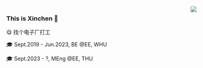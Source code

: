 <img align='right' src="https://github-readme-stats.vercel.app/api?username=Xinchen-Fan&hide=contribs,prs&count_private=true&show_icons=true&include_all_commits=true&theme=transparent">

### This is Xinchen :cherry_blossom:

:yum: 找个电子厂打工

:mortar_board: Sept.2019 - Jun.2023, BE @EE, WHU

:mortar_board: Sept.2023 - ?, MEng @EE, THU
